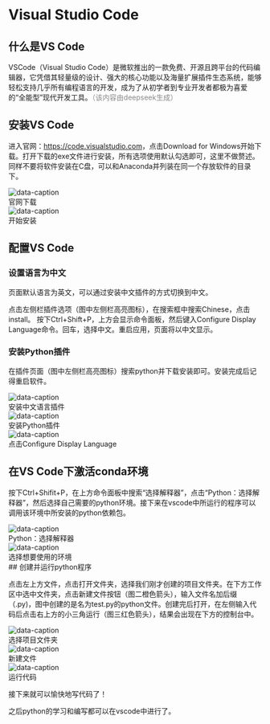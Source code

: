 # Visual Studio Code

## 什么是VS Code

VSCode（Visual Studio Code）是微软推出的一款免费、开源且跨平台的代码编辑器，它凭借其轻量级的设计、强大的核心功能以及海量扩展插件生态系统，能够轻松支持几乎所有编程语言的开发，成为了从初学者到专业开发者都极为喜爱的“全能型”现代开发工具。<span style="color: #888">（该内容由deepseek生成）</span>


## 安装VS Code

进入官网：<https://code.visualstudio.com>，点击Download for Windows开始下载。打开下载的exe文件进行安装，所有选项使用默认勾选即可，这里不做赘述。同样不要将软件安装在C盘，可以和Anaconda并列装在同一个存放软件的目录下。

<div class="gallery">
  <div class="gallery-item" data-src="../1.png" data-caption="官网下载">
    <img src="../1.png" alt=data-caption>
    <div class="caption">官网下载</div>
  </div>
  <div class="gallery-item" data-src="../2.png" data-caption="开始安装">
    <img src="../2.png" alt=data-caption>
    <div class="caption">开始安装</div>
  </div>
</div>

## 配置VS Code

### 设置语言为中文

页面默认语言为英文，可以通过安装中文插件的方式切换到中文。

点击左侧栏插件选项（图中左侧栏高亮图标），在搜索框中搜索Chinese，点击install。 按下Ctrl+Shift+P，上方会显示命令面板，然后键入Configure Display Language命令。回车，选择中文。重启应用，页面将以中文显示。

### 安装Python插件

在插件页面（图中左侧栏高亮图标）搜索python并下载安装即可。安装完成后记得重启软件。


<div class="gallery">
  <div class="gallery-item" data-src="../3.png" data-caption="安装中文语言插件">
    <img src="../3.png" alt=data-caption>
    <div class="caption">安装中文语言插件</div>
  </div>
  <div class="gallery-item" data-src="../4.png" data-caption="安装Python插件">
    <img src="../4.png" alt=data-caption>
    <div class="caption">安装Python插件</div>
  </div>
  <div class="gallery-item" data-src="../5.png" data-caption="点击Configure Display Language">
    <img src="../5.png" alt=data-caption>
    <div class="caption">点击Configure Display Language</div>
  </div>
</div>

## 在VS Code下激活conda环境

按下Ctrl+Shifit+P，在上方命令面板中搜索“选择解释器”，点击“Python：选择解释器”，然后选择自己需要的python环境。接下来在vscode中所运行的程序可以调用该环境中所安装的python依赖包。

<div class="gallery">
  <div class="gallery-item" data-src="../6.png" data-caption="Python：选择解释器">
    <img src="../6.png" alt=data-caption>
    <div class="caption">Python：选择解释器</div>
  </div>
  <div class="gallery-item" data-src="../7.png" data-caption="选择想要使用的环境">
    <img src="../7.png" alt=data-caption>
    <div class="caption">选择想要使用的环境</div>
  </div>
</div>
## 创建并运行python程序

点击左上方文件，点击打开文件夹，选择我们刚才创建的项目文件夹。在下方工作区中选中文件夹，点击新建文件按钮（图二橙色箭头），输入文件名加后缀（.py)，图中创建的是名为test.py的python文件。创建完后打开，在左侧输入代码后点击右上方的小三角运行（图三红色箭头），结果会出现在下方的控制台中。

<div class="gallery">
  <div class="gallery-item" data-src="../8.png" data-caption="选择项目文件夹">
    <img src="../8.png" alt=data-caption>
    <div class="caption">选择项目文件夹</div>
  </div>
  <div class="gallery-item" data-src="../9.png" data-caption="新建文件">
    <img src="../9.png" alt=data-caption>
    <div class="caption">新建文件</div>
  </div>
  <div class="gallery-item" data-src="../10.png" data-caption="运行代码">
    <img src="../10.png" alt=data-caption>
    <div class="caption">运行代码</div>
  </div>
</div>

接下来就可以愉快地写代码了！

之后python的学习和编写都可以在vscode中进行了。



